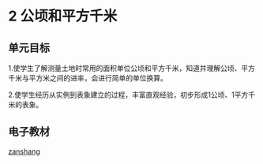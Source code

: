# 2 公顷和平方千米

## 单元目标

1.使学生了解测量土地时常用的面积单位公顷和平方千米，知道并理解公顷、平方千米与平方米之间的进率，会进行简单的单位换算。

2.使学生经历从实例到表象建立的过程，丰富直观经验，初步形成1公顷、1平方千米的表象。


## 电子教材

<Ebook grade="xxsx4a" :pages="34" :paged="37" ></Ebook>

[zanshang](../res/zanshang.md ':include')